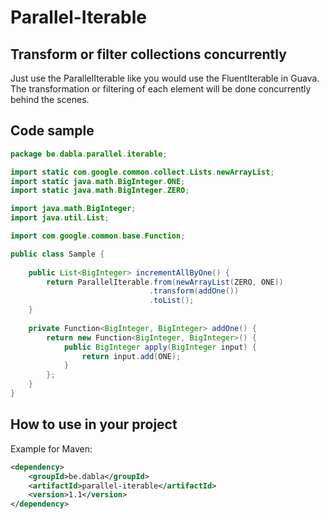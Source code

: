 # Parallel-Iterable
## Transform or filter collections concurrently
Just use the ParallelIterable like you would use the FluentIterable in Guava.
The transformation or filtering of each element will be done concurrently behind the scenes.

## Code sample
```java
package be.dabla.parallel.iterable;

import static com.google.common.collect.Lists.newArrayList;
import static java.math.BigInteger.ONE;
import static java.math.BigInteger.ZERO;

import java.math.BigInteger;
import java.util.List;

import com.google.common.base.Function;

public class Sample {
    
    public List<BigInteger> incrementAllByOne() {
        return ParallelIterable.from(newArrayList(ZERO, ONE))
                        	   .transform(addOne())
                        	   .toList();
    }
    
    private Function<BigInteger, BigInteger> addOne() {
        return new Function<BigInteger, BigInteger>() {
            public BigInteger apply(BigInteger input) {
                return input.add(ONE);
            }
        };
    }
}
```

## How to use in your project

Example for Maven:
```xml
<dependency>
    <groupId>be.dabla</groupId>
    <artifactId>parallel-iterable</artifactId>
    <version>1.1</version>
</dependency>
```